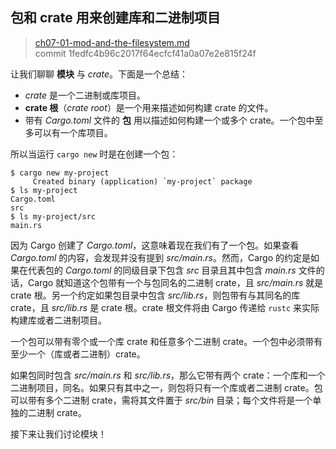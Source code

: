 ## 包和 crate 用来创建库和二进制项目

> [ch07-01-mod-and-the-filesystem.md](https://github.com/rust-lang/book/blob/master/src/ch07-01-packages-and-crates-for-making-libraries-and-executables.md)
> <br>
> commit 1fedfc4b96c2017f64ecfcf41a0a07e2e815f24f

让我们聊聊 **模块** 与 *crate*。下面是一个总结：

* *crate* 是一个二进制或库项目。
* **crate 根**（*crate root*）是一个用来描述如何构建 crate 的文件。
* 带有 *Cargo.toml* 文件的 **包** 用以描述如何构建一个或多个 crate。一个包中至多可以有一个库项目。

所以当运行 `cargo new` 时是在创建一个包：

```text
$ cargo new my-project
     Created binary (application) `my-project` package
$ ls my-project
Cargo.toml
src
$ ls my-project/src
main.rs
```

因为 Cargo 创建了 *Cargo.toml*，这意味着现在我们有了一个包。如果查看 *Cargo.toml* 的内容，会发现并没有提到 *src/main.rs*。然而，Cargo 的约定是如果在代表包的 *Cargo.toml* 的同级目录下包含 *src* 目录且其中包含 *main.rs* 文件的话，Cargo 就知道这个包带有一个与包同名的二进制 crate，且 *src/main.rs* 就是 crate 根。另一个约定如果包目录中包含 *src/lib.rs*，则包带有与其同名的库 crate，且 *src/lib.rs* 是 crate 根。crate 根文件将由 Cargo 传递给 `rustc` 来实际构建库或者二进制项目。

一个包可以带有零个或一个库 crate 和任意多个二进制 crate。一个包中必须带有至少一个（库或者二进制）crate。

如果包同时包含 *src/main.rs* 和 *src/lib.rs*，那么它带有两个 crate：一个库和一个二进制项目，同名。如果只有其中之一，则包将只有一个库或者二进制 crate。包可以带有多个二进制 crate，需将其文件置于 *src/bin* 目录；每个文件将是一个单独的二进制 crate。

接下来让我们讨论模块！
